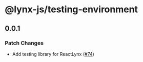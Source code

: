 # @lynx-js/testing-environment

## 0.0.1

### Patch Changes

- Add testing library for ReactLynx ([#74](https://github.com/lynx-family/lynx-stack/pull/74))
